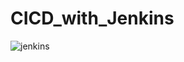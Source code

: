 # CICD_with_Jenkins
![jenkins](https://user-images.githubusercontent.com/32297246/122410832-2ba41500-cf7c-11eb-8f5d-1bfca6339171.png)
